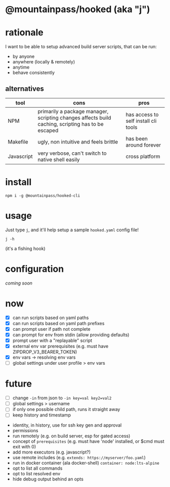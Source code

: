 # @mountainpass/hooked (aka "j")

# rationale

I want to be able to setup advanced build server scripts, that can be run:
- by anyone
- anywhere (locally & remotely)
- anytime
- behave consistently

## alternatives

|tool|cons|pros|
|---|---|---|
| NPM | primarily a package manager, scripting changes affects build caching, scripting has to be escaped | has access to self install cli tools|
| Makefile | ugly, non intuitive and feels brittle | has been around forever |
| Javascript | very verbose, can't switch to native shell easily | cross platform|

# install

```
npm i -g @mountainpass/hooked-cli
```

# usage

Just type `j`, and it'll help setup a sample `hooked.yaml` config file!
```
j -h
```
(it's a fishing hook)

# configuration

_coming soon_

# now
- [x] can run scripts based on yaml paths
- [x] can run scripts based on yaml path prefixes
- [x] can prompt user if path not complete
- [x] can prompt for env from stdin (allow providing defaults)
- [x] prompt user with a "replayable" script
- [x] external env var prerequisites (e.g. must have ZIPDROP_V3_BEARER_TOKEN)
- [x] env vars -> resolving env vars
- [ ] global settings under user profile > env vars

# future
- [ ] change `-in` from json to `-in key=val key2=val2`
- [ ] global settings > username
- [ ] if only one possible child path, runs it straight away
- [ ] keep history and timestamp
- identity, in history, use for ssh key gen and approval
- permissions
- run remotely (e.g. on build server, esp for gated access)
- concept of `prerequisites` (e.g. must have 'node' installed, or $cmd must exit with 0)
- add more executors (e.g. javascript?)
- use remote includes (e.g. `extends: https://myserver/foo.yaml`)
- run in docker container (ala docker-shell) `container: node:lts-alpine`
- opt to list all commands
- opt to list resolved env
- hide debug output behind an opts
  